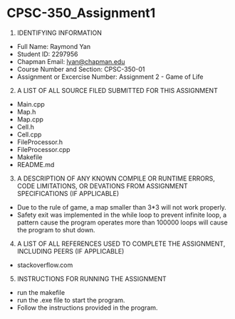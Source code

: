 # CPSC-350_Assignment1

1. IDENTIFYING INFORMATION
- Full Name: Raymond Yan
- Student ID: 2297956 
- Chapman Email: lyan@chapman.edu
- Course Number and Section: CPSC-350-01
- Assignment or Excercise Number: Assignment 2 - Game of Life

2. A LIST OF ALL SOURCE FILED SUBMITTED FOR THIS ASSIGNMENT
- Main.cpp
- Map.h
- Map.cpp
- Cell.h
- Cell.cpp
- FileProcessor.h
- FileProcessor.cpp
- Makefile
- README.md

3. A DESCRIPTION OF ANY KNOWN COMPILE OR RUNTIME ERRORS, CODE LIMITATIONS, OR DEVATIONS FROM ASSIGNMENT SPECIFICATIONS (IF APPLICABLE)
- Due to the rule of game, a map smaller than 3*3 will not work properly. 
- Safety exit was implemented in the while loop to prevent infinite loop, a pattern cause the program operates more than 100000 loops will cause the program to shut down. 

4. A LIST OF ALL REFERENCES USED TO COMPLETE THE ASSIGNMENT, INCLUDING PEERS (IF APPLICABLE)
- stackoverflow.com

5. INSTRUCTIONS FOR RUNNING THE ASSIGNMENT
- run the makefile
- run the .exe file to start the program. 
- Follow the instructions provided in the program. 




